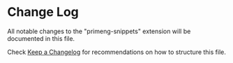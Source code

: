 # Change Log

All notable changes to the "primeng-snippets" extension will be documented in this file.

Check [Keep a Changelog](http://keepachangelog.com/) for recommendations on how to structure this file.
